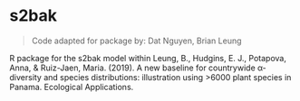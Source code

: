 # s2bak


>Code adapted for package by: Dat Nguyen, Brian Leung

R package for the s2bak model within Leung, B., Hudgins, E. J., Potapova, Anna, & Ruiz-Jaen, Maria. (2019). A new baseline for countrywide α-diversity and species distributions: illustration using >6000 plant species in Panama. Ecological Applications.
